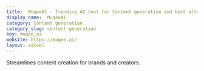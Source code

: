 ```yaml
---
title:  MuqeeAI - Trending AI tool for Content generation and best alternatives
display_name:  MuqeeAI
category: Content generation
category_slug: content-generation
key: muqee_ai
website: https://muqee.ai/
layout: aitool
---
```


Streamlines content creation for brands and creators.
